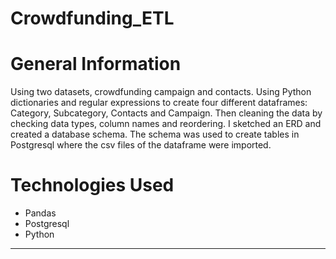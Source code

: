 # Crowdfunding_ETL

# General Information
Using two datasets, crowdfunding campaign and contacts. Using Python dictionaries and regular expressions to create four different dataframes: Category, Subcategory, Contacts and Campaign. Then cleaning the data by checking data types, column names and reordering. I sketched an ERD and created a database schema. The schema was used to create tables in Postgresql where the csv files of the dataframe were imported.

# Technologies Used
* Pandas
* Postgresql
* Python
----------------------------------------------------------------
